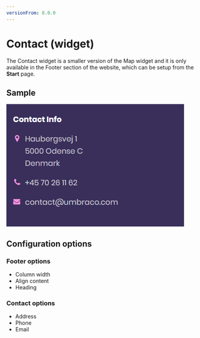 ```yaml
---
versionFrom: 8.0.0
---
```


# Contact (widget)

The Contact widget is a smaller version of the Map widget and it is only available in the Footer section of the website, which can be setup from the **Start** page.

## Sample

![Example of a Contact widget](images/contact-sample.png)

## Configuration options

### Footer options

* Column width
* Align content
* Heading

### Contact options

* Address
* Phone
* Email
